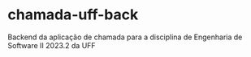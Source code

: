 # chamada-uff-back
Backend da aplicação de chamada para a disciplina de Engenharia de Software II 2023.2 da UFF
